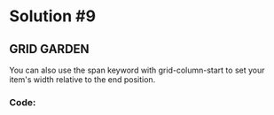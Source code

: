 
# Solution #9

## GRID GARDEN

You can also use the span keyword with grid-column-start to set your item's width relative to the end position.

### Code: 

```

```